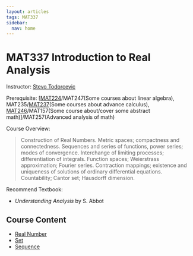 ```yaml
---
layout: articles
tags: MAT337
sidebar:
  nav: home
---
```

# MAT337 Introduction to Real Analysis

Instructor: [Stevo Todorcevic](https://www.math.toronto.edu/cms/people/faculty/todorcevic-stevo/)

Prerequisite: [[MAT224](https://github.yorafa.com/Course-Note/MAT224/MAT224)/MAT247(Some courses about linear algebra), MAT235/[MAT237](https://github.yorafa.com/Course-Note/MAT237/MAT237)(Some courses about advance calculus), [MAT246](https://github.yorafa.com/Course-Note/MAT246/MAT246)/MAT157(Some course about/cover some abstract math)]/MAT257(Advanced analysis of math)

Course Overview:

> Construction of Real Numbers. Metric spaces; compactness and connectedness. Sequences and series of functions, power series; modes of convergence. Interchange of limiting processes; differentiation of integrals. Function spaces; Weierstrass approximation; Fourier series. Contraction mappings; existence and uniqueness of solutions of ordinary differential equations. Countability; Cantor set; Hausdorff dimension.

Recommend Textbook:

- *Understanding Analysis* by S. Abbot

## Course Content

- [Real Number](https://github.yorafa.com/Course-Note/MAT337/RealNumber)
- [Set](https://github.yorafa.com/Course-Note/MAT337/Set)
- [Sequence](https://github.yorafa.com/Course-Note/MAT337/Sequence)
